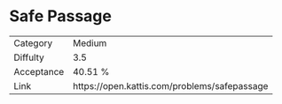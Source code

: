 # Safe Passage

<table>
    <tr>
        <td>Category</td>
        <td>Medium</td>
    </tr>
    <tr>
        <td>Diffulty</td>
        <td>3.5</td>
    </tr>
    <tr>
        <td>Acceptance</td>
        <td>40.51 %</td>
    </tr>
    <tr>
        <td>Link</td>
        <td>https://open.kattis.com/problems/safepassage</td>
    </tr>
</table>